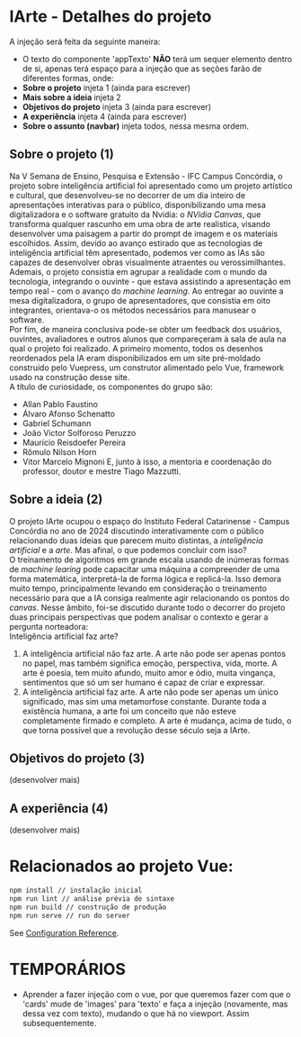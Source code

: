 # IArte - Detalhes do projeto
A injeção será feita da seguinte maneira:
- O texto do componente 'appTexto' **NÃO** terá um sequer elemento dentro de si, apenas terá espaço para a injeção que as seções farão de diferentes formas, onde:
- **Sobre o projeto** injeta 1 (ainda para escrever)
- **Mais sobre a ideia** injeta 2
- **Objetivos do projeto** injeta 3 (ainda para escrever)
- **A experiência** injeta 4 (ainda para escrever)
- **Sobre o assunto (navbar)** injeta todos, nessa mesma ordem.

## Sobre o projeto (1)
Na V Semana de Ensino, Pesquisa e Extensão - IFC Campus Concórdia, o projeto sobre inteligência artificial foi apresentado como um projeto artístico e cultural, que desenvolveu-se no decorrer de um dia inteiro de apresentações interativas para o público, disponibilizando uma mesa digitalizadora e o software gratuito da Nvidia: o <i>NVidia Canvas</i>, que transforma qualquer rascunho em uma obra de arte realistica, visando desenvolver uma paisagem a partir do prompt de imagem e os materiais escolhidos. Assim, devido ao avanço estirado que as tecnologias de inteligência artificial têm apresentado, podemos ver como as IAs são capazes de desenvolver obras visualmente atraentes ou verossimilhantes. <br>
Ademais, o projeto consistia em agrupar a realidade com o mundo da tecnologia, integrando o ouvinte - que estava assistindo a apresentação em tempo real - com o avanço do <i>machine learning</i>. Ao entregar ao ouvinte a mesa digitalizadora, o grupo de apresentadores, que consistia em oito integrantes, orientava-o os métodos necessários para manusear o software. <br>
Por fim, de maneira conclusiva pode-se obter um feedback dos usuários, ouvintes, avaliadores e outros alunos que compareçeram à sala de aula na qual o projeto foi realizado. A primeiro momento, todos os desenhos reordenados pela IA eram disponibilizados em um site pré-moldado construído pelo Vuepress, um construtor alimentado pelo Vue, framework usado na construção desse site. <br>
A título de curiosidade, os componentes do grupo são:
- Allan Pablo Faustino
- Álvaro Afonso Schenatto
- Gabriel Schumann
- João Victor Solforoso Peruzzo
- Maurício Reisdoefer Pereira
- Rômulo Nilson Horn
- Vitor Marcelo Mignoni
E, junto à isso, a mentoria e coordenação do professor, doutor e mestre Tiago Mazzutti.

## Sobre a ideia (2)
O projeto IArte ocupou o espaço do Instituto Federal Catarinense - Campus Concórdia no ano de 2024 discutindo interativamente com o público relacionando duas ideias que parecem muito distintas, a <i>inteligência artificial</i> e a <i>arte</i>. Mas afinal, o que podemos concluir com isso? <br>
O treinamento de algoritmos em grande escala usando de inúmeras formas de <i>machine learing</i> pode capacitar uma máquina a compreender de uma forma matemática, interpretá-la de forma lógica e replicá-la. Isso demora muito tempo, principalmente levando em consideração o treinamento necessário para que a IA consiga realmente agir relacionando os pontos do <i>canvas</i>. Nesse âmbito, foi-se discutido durante todo o decorrer do projeto duas principais perspectivas que podem analisar o contexto e gerar a pergunta norteadora: <br>
Inteligência artificial faz arte?<br>
1. A inteligência artificial não faz arte. A arte não pode ser apenas pontos no papel, mas também significa emoção, perspectiva, vida, morte. A arte é poesia, tem muito afundo, muito amor e ódio, muita vingança, sentimentos que só um ser humano é capaz de criar e expressar. <br>
2. A inteligência artificial faz arte. A arte não pode ser apenas um único significado, mas sim uma metamorfose constante. Durante toda a existência humana, a arte foi um conceito que não esteve completamente firmado e completo. A arte é mudança, acima de tudo, o que torna possível que a revolução desse século seja a IArte. <br>

## Objetivos do projeto (3)
(desenvolver mais)

## A experiência (4)
(desenvolver mais)

# Relacionados ao projeto Vue:
```bash
npm install // instalação inicial
npm run lint // análise prévia de sintaxe
npm run build // construção de produção
npm run serve // run do server
```

See [Configuration Reference](https://cli.vuejs.org/config/).

# TEMPORÁRIOS 
- Aprender a fazer injeção com o vue, por que queremos fazer com que o 'cards' mude de 'images' para 'texto' e faça a injeção (novamente, mas dessa vez com texto), mudando o que há no viewport. Assim subsequentemente.
